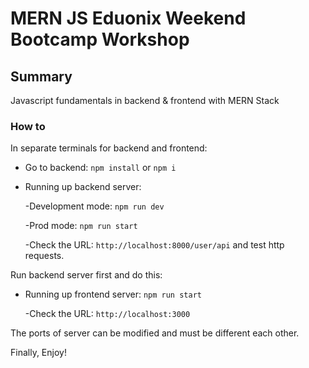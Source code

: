 # MERN JS Eduonix Weekend Bootcamp Workshop

## Summary

Javascript fundamentals in backend & frontend with MERN Stack

### How to 
In separate terminals for backend and frontend:

* Go to backend: `npm install` or `npm i`

* Running up backend server:

    -Development mode: `npm run dev`

    -Prod mode: `npm run start`

    -Check the URL: `http://localhost:8000/user/api` and test http requests.


Run backend server first and do this:

* Running up frontend server: `npm run start`

    -Check the URL: `http://localhost:3000`

The ports of server can be modified and must be different each other.

Finally, Enjoy!

